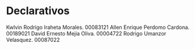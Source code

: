 # Declarativos

Kwlvin Rodrigo Iraheta Morales. 00083121
Allen Enrique Perdomo Cardona. 00189021
David Ernesto Mejia Oliva. 00004722
Rodrigo Umanzor Velasquez. 00087022
